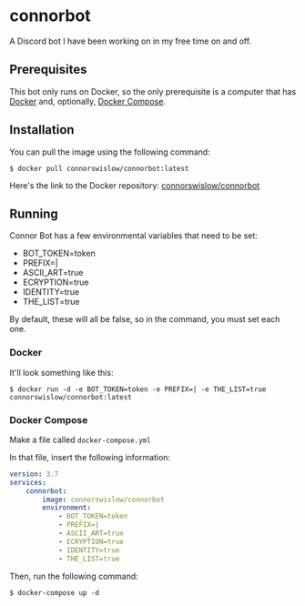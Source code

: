 # connorbot
A Discord bot I have been working on in my free time on and off.

## Prerequisites
This bot only runs on Docker, so the only prerequisite is a computer that has [Docker](https://docs.docker.com/engine/install/) and, optionally, [Docker Compose](https://docs.docker.com/compose/install/).

## Installation
You can pull the image using the following command:

`$ docker pull connorswislow/connorbot:latest`

Here's the link to the Docker repository: [connorswislow/connorbot](https://hub.docker.com/r/connorswislow/connorbot)

## Running

Connor Bot has a few environmental variables that need to be set:
- BOT_TOKEN=token
- PREFIX=|
- ASCII_ART=true
- ECRYPTION=true
- IDENTITY=true
- THE_LIST=true

By default, these will all be false, so in the command, you must set each one.

### Docker
It'll look something like this:

`$ docker run -d -e BOT_TOKEN=token -e PREFIX=| -e THE_LIST=true connorswislow/connorbot:latest`

### Docker Compose

Make a file called `docker-compose.yml`

In that file, insert the following information:

```yml
version: 3.7
services:
    connorbot:
        image: connorswislow/connorbot
        environment:
            - BOT_TOKEN=token
            - PREFIX=|
            - ASCII_ART=true
            - ECRYPTION=true
            - IDENTITY=true
            - THE_LIST=true
```
Then, run the following command:

`$ docker-compose up -d`

